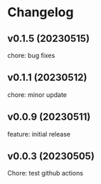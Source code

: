 # Changelog

## v0.1.5 (20230515)

chore: bug fixes

## v0.1.1 (20230512)

chore: minor update

## v0.0.9 (20230511)

feature: initial release

## v0.0.3 (20230505)

Chore: test github actions
